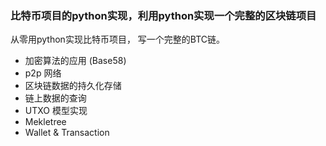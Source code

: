 ### 比特币项目的python实现，利用python实现一个完整的区块链项目

从零用python实现比特币项目， 写一个完整的BTC链。

- 加密算法的应用 (Base58)
- p2p 网络
- 区块链数据的持久化存储
- 链上数据的查询
- UTXO 模型实现
- Mekletree 
- Wallet & Transaction




